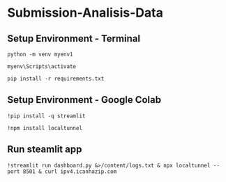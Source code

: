 # Submission-Analisis-Data

## Setup Environment - Terminal
```
python -m venv myenv1

myenv\Scripts\activate

pip install -r requirements.txt
```

## Setup Environment - Google Colab
```
!pip install -q streamlit

!npm install localtunnel
```

## Run steamlit app
```
!streamlit run dashboard.py &>/content/logs.txt & npx localtunnel --port 8501 & curl ipv4.icanhazip.com
```
